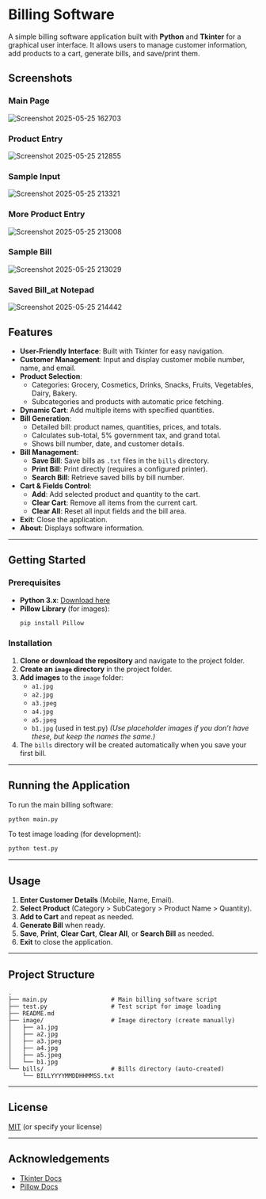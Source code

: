 # Billing Software
A simple billing software application built with **Python** and **Tkinter** for a graphical user interface. It allows users to manage customer information, add products to a cart, generate bills, and save/print them.

## Screenshots

### Main Page
![Screenshot 2025-05-25 162703](https://github.com/user-attachments/assets/15c87e2e-af8a-43c3-a2cd-bdd249cef1d5)

### Product Entry
![Screenshot 2025-05-25 212855](https://github.com/user-attachments/assets/15de9b39-e80e-4911-9a7b-a7925cf077ee)


### Sample Input
![Screenshot 2025-05-25 213321](https://github.com/user-attachments/assets/0f780678-5ace-464b-a08c-101a4c47f88d)

### More Product Entry
![Screenshot 2025-05-25 213008](https://github.com/user-attachments/assets/b8b3cab5-c100-491f-8503-c512bc493113)

### Sample Bill
![Screenshot 2025-05-25 213029](https://github.com/user-attachments/assets/e5ed6736-0fe7-415a-9fe3-1493e2f4e99c)

### Saved Bill_at Notepad
![Screenshot 2025-05-25 214442](https://github.com/user-attachments/assets/439ccb4a-0c8b-46d2-90c9-a193bbc421f1)

## Features

- **User-Friendly Interface**: Built with Tkinter for easy navigation.
- **Customer Management**: Input and display customer mobile number, name, and email.
- **Product Selection**: 
    - Categories: Grocery, Cosmetics, Drinks, Snacks, Fruits, Vegetables, Dairy, Bakery.
    - Subcategories and products with automatic price fetching.
- **Dynamic Cart**: Add multiple items with specified quantities.
- **Bill Generation**:
    - Detailed bill: product names, quantities, prices, and totals.
    - Calculates sub-total, 5% government tax, and grand total.
    - Shows bill number, date, and customer details.
- **Bill Management**:
    - **Save Bill**: Save bills as `.txt` files in the `bills` directory.
    - **Print Bill**: Print directly (requires a configured printer).
    - **Search Bill**: Retrieve saved bills by bill number.
- **Cart & Fields Control**:
    - **Add**: Add selected product and quantity to the cart.
    - **Clear Cart**: Remove all items from the current cart.
    - **Clear All**: Reset all input fields and the bill area.
- **Exit**: Close the application.
- **About**: Displays software information.

---

## Getting Started

### Prerequisites

- **Python 3.x**: [Download here](https://www.python.org/downloads/)
- **Pillow Library** (for images):
    ```bash
    pip install Pillow
    ```

### Installation

1. **Clone or download the repository** and navigate to the project folder.
2. **Create an `image` directory** in the project folder.
3. **Add images** to the `image` folder:
    - `a1.jpg`
    - `a2.jpg`
    - `a3.jpeg`
    - `a4.jpg`
    - `a5.jpeg`
    - `b1.jpg` (used in test.py)
    *(Use placeholder images if you don’t have these, but keep the names the same.)*
4. The `bills` directory will be created automatically when you save your first bill.

---

## Running the Application

To run the main billing software:

```bash
python main.py
```

To test image loading (for development):

```bash
python test.py
```

---

## Usage

1. **Enter Customer Details** (Mobile, Name, Email).
2. **Select Product** (Category > SubCategory > Product Name > Quantity).
3. **Add to Cart** and repeat as needed.
4. **Generate Bill** when ready.
5. **Save**, **Print**, **Clear Cart**, **Clear All**, or **Search Bill** as needed.
6. **Exit** to close the application.

---

## Project Structure

```
.
├── main.py                  # Main billing software script
├── test.py                  # Test script for image loading
├── README.md
├── image/                   # Image directory (create manually)
│   ├── a1.jpg
│   ├── a2.jpg
│   ├── a3.jpeg
│   ├── a4.jpg
│   ├── a5.jpeg
│   └── b1.jpg
└── bills/                   # Bills directory (auto-created)
    └── BILLYYYYMMDDHHMMSS.txt
```

---

## License

[MIT](LICENSE) (or specify your license)

---

## Acknowledgements

- [Tkinter Docs](https://docs.python.org/3/library/tkinter.html)
- [Pillow Docs](https://pillow.readthedocs.io/en/stable/)
